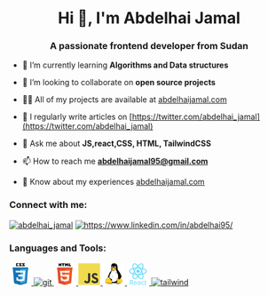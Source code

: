 <h1 align="center">Hi 👋, I'm Abdelhai Jamal</h1>
<h3 align="center">A passionate frontend developer from Sudan</h3>

- 🌱 I’m currently learning   **Algorithms and Data structures**

- 👯 I’m looking to collaborate on   **open source projects**

- 👨‍💻 All of my projects are available at    [abdelhaijamal.com](abdelhaijamal.com)

- 📝 I regularly write articles on   [https://twitter.com/abdelhai_jamal](https://twitter.com/abdelhai_jamal)

- 💬 Ask me about     **JS,react,CSS, HTML, TailwindCSS**

- 📫 How to reach me   **abdelhaijamal95@gmail.com**

- 📄 Know about my experiences   [abdelhaijamal.com](abdelhaijamal.com)

<h3 align="left">Connect with me:</h3>
<p align="left">
<a href="https://twitter.com/abdelhai_jamal" target="blank"><img align="center" src="https://raw.githubusercontent.com/rahuldkjain/github-profile-readme-generator/master/src/images/icons/Social/twitter.svg" alt="abdelhai_jamal" height="30" width="40" /></a>
<a href="https://linkedin.com/in/https://www.linkedin.com/in/abdelhai95/" target="blank"><img align="center" src="https://raw.githubusercontent.com/rahuldkjain/github-profile-readme-generator/master/src/images/icons/Social/linked-in-alt.svg" alt="https://www.linkedin.com/in/abdelhai95/" height="30" width="40" /></a>
</p>

<h3 align="left">Languages and Tools:</h3>
<p align="left"> <a href="https://www.w3schools.com/css/" target="_blank" rel="noreferrer"> <img src="https://raw.githubusercontent.com/devicons/devicon/master/icons/css3/css3-original-wordmark.svg" alt="css3" width="40" height="40"/> </a> <a href="https://git-scm.com/" target="_blank" rel="noreferrer"> <img src="https://www.vectorlogo.zone/logos/git-scm/git-scm-icon.svg" alt="git" width="40" height="40"/> </a> <a href="https://www.w3.org/html/" target="_blank" rel="noreferrer"> <img src="https://raw.githubusercontent.com/devicons/devicon/master/icons/html5/html5-original-wordmark.svg" alt="html5" width="40" height="40"/> </a> <a href="https://developer.mozilla.org/en-US/docs/Web/JavaScript" target="_blank" rel="noreferrer"> <img src="https://raw.githubusercontent.com/devicons/devicon/master/icons/javascript/javascript-original.svg" alt="javascript" width="40" height="40"/> </a> <a href="https://www.linux.org/" target="_blank" rel="noreferrer"> <img src="https://raw.githubusercontent.com/devicons/devicon/master/icons/linux/linux-original.svg" alt="linux" width="40" height="40"/> </a> <a href="https://reactjs.org/" target="_blank" rel="noreferrer"> <img src="https://raw.githubusercontent.com/devicons/devicon/master/icons/react/react-original-wordmark.svg" alt="react" width="40" height="40"/> </a> <a href="https://tailwindcss.com/" target="_blank" rel="noreferrer"> <img src="https://www.vectorlogo.zone/logos/tailwindcss/tailwindcss-icon.svg" alt="tailwind" width="40" height="40"/> </a> </p>
